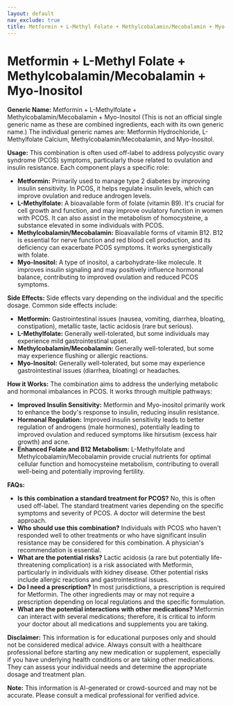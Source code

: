 ```yaml
---
layout: default
nav_exclude: true
title: Metformin + L-Methyl Folate + Methylcobalamin/Mecobalamin + Myo-Inositol
---
```


# Metformin + L-Methyl Folate + Methylcobalamin/Mecobalamin + Myo-Inositol

**Generic Name:**  Metformin + L-Methylfolate + Methylcobalamin/Mecobalamin + Myo-Inositol (This is not an official single generic name as these are combined ingredients, each with its own generic name.)  The individual generic names are: Metformin Hydrochloride, L-Methylfolate Calcium, Methylcobalamin/Mecobalamin, and Myo-Inositol.

**Usage:** This combination is often used off-label to address polycystic ovary syndrome (PCOS) symptoms, particularly those related to ovulation and insulin resistance.  Each component plays a specific role:

* **Metformin:** Primarily used to manage type 2 diabetes by improving insulin sensitivity. In PCOS, it helps regulate insulin levels, which can improve ovulation and reduce androgen levels.
* **L-Methylfolate:**  A bioavailable form of folate (vitamin B9).  It's crucial for cell growth and function, and may improve ovulatory function in women with PCOS.  It can also assist in the metabolism of homocysteine, a substance elevated in some individuals with PCOS.
* **Methylcobalamin/Mecobalamin:** Bioavailable forms of vitamin B12.  B12 is essential for nerve function and red blood cell production, and its deficiency can exacerbate PCOS symptoms.  It works synergistically with folate.
* **Myo-Inositol:** A type of inositol, a carbohydrate-like molecule. It improves insulin signaling and may positively influence hormonal balance, contributing to improved ovulation and reduced PCOS symptoms.


**Side Effects:** Side effects vary depending on the individual and the specific dosage.  Common side effects include:

* **Metformin:** Gastrointestinal issues (nausea, vomiting, diarrhea, bloating, constipation), metallic taste, lactic acidosis (rare but serious).
* **L-Methylfolate:** Generally well-tolerated, but some individuals may experience mild gastrointestinal upset.
* **Methylcobalamin/Mecobalamin:** Generally well-tolerated, but some may experience flushing or allergic reactions.
* **Myo-Inositol:** Generally well-tolerated, but some may experience gastrointestinal issues (diarrhea, bloating) or headaches.


**How it Works:**  The combination aims to address the underlying metabolic and hormonal imbalances in PCOS.  It works through multiple pathways:

* **Improved Insulin Sensitivity:** Metformin and Myo-inositol primarily work to enhance the body's response to insulin, reducing insulin resistance.
* **Hormonal Regulation:**  Improved insulin sensitivity leads to better regulation of androgens (male hormones), potentially leading to improved ovulation and reduced symptoms like hirsutism (excess hair growth) and acne.
* **Enhanced Folate and B12 Metabolism:** L-Methylfolate and Methylcobalamin/Mecobalamin provide crucial nutrients for optimal cellular function and homocysteine metabolism, contributing to overall well-being and potentially improving fertility.


**FAQs:**

* **Is this combination a standard treatment for PCOS?** No, this is often used off-label.  The standard treatment varies depending on the specific symptoms and severity of PCOS.  A doctor will determine the best approach.
* **Who should use this combination?**  Individuals with PCOS who haven't responded well to other treatments or who have significant insulin resistance may be considered for this combination. A physician's recommendation is essential.
* **What are the potential risks?**  Lactic acidosis (a rare but potentially life-threatening complication) is a risk associated with Metformin, particularly in individuals with kidney disease.  Other potential risks include allergic reactions and gastrointestinal issues.
* **Do I need a prescription?** In most jurisdictions, a prescription is required for Metformin. The other ingredients may or may not require a prescription depending on local regulations and the specific formulation.
* **What are the potential interactions with other medications?**  Metformin can interact with several medications; therefore, it is critical to inform your doctor about all medications and supplements you are taking.


**Disclaimer:** This information is for educational purposes only and should not be considered medical advice.  Always consult with a healthcare professional before starting any new medication or supplement, especially if you have underlying health conditions or are taking other medications. They can assess your individual needs and determine the appropriate dosage and treatment plan.


**Note:** This information is AI-generated or crowd-sourced and may not be accurate. Please consult a medical professional for verified advice.
